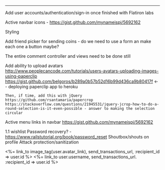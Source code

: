 

----

  Add user accounts/authentication/sign-in once finished with Flatiron labs

  Active navbar icons - https://gist.github.com/mynameispj/5692162

  Styling

  Add friend picker for sending coins - do we need to use a form an make each one a button maybe?

  The entire comment controller and views need to be done still

  Add ability to upload avatars
    http://www.peoplecancode.com/tutorials/users-avatars-uploading-images-using-paperclip
    https://gist.github.com/belgoros/b289a0b57b52d16b99d436ca9b80417f <-- deploying paperclip app to heroku

    Then, if time, add this with jQuery
    https://github.com/rsantamaria/papercrop
    https://stackoverflow.com/questions/21945531/jquery-jcrop-how-to-do-a-round-selection-is-it-even-possible - answer to making the selection circular

  Active menu links in navbar
  https://gist.github.com/mynameispj/5692162

  1.1 wishlist
      Password recovery? - https://www.railstutorial.org/book/password_reset
      Shoutbox/shouts on profile
      Attack protection/sanitization

<%= link_to image_tag(user.avatar_link), send_transactions_url, :recipient_id => user.id %> <%= link_to user.username, send_transactions_url. :recipient_id => user.id %> <br />
